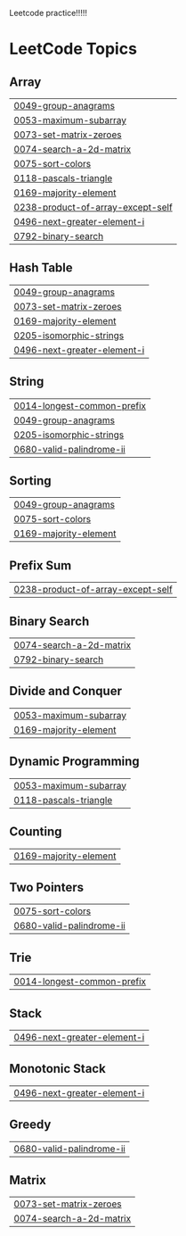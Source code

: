 Leetcode practice!!!!!

<!---LeetCode Topics Start-->
# LeetCode Topics
## Array
|  |
| ------- |
| [0049-group-anagrams](https://github.com/kunalranjan19/LeetCode/tree/master/0049-group-anagrams) |
| [0053-maximum-subarray](https://github.com/kunalranjan19/LeetCode/tree/master/0053-maximum-subarray) |
| [0073-set-matrix-zeroes](https://github.com/kunalranjan19/LeetCode/tree/master/0073-set-matrix-zeroes) |
| [0074-search-a-2d-matrix](https://github.com/kunalranjan19/LeetCode/tree/master/0074-search-a-2d-matrix) |
| [0075-sort-colors](https://github.com/kunalranjan19/LeetCode/tree/master/0075-sort-colors) |
| [0118-pascals-triangle](https://github.com/kunalranjan19/LeetCode/tree/master/0118-pascals-triangle) |
| [0169-majority-element](https://github.com/kunalranjan19/LeetCode/tree/master/0169-majority-element) |
| [0238-product-of-array-except-self](https://github.com/kunalranjan19/LeetCode/tree/master/0238-product-of-array-except-self) |
| [0496-next-greater-element-i](https://github.com/kunalranjan19/LeetCode/tree/master/0496-next-greater-element-i) |
| [0792-binary-search](https://github.com/kunalranjan19/LeetCode/tree/master/0792-binary-search) |
## Hash Table
|  |
| ------- |
| [0049-group-anagrams](https://github.com/kunalranjan19/LeetCode/tree/master/0049-group-anagrams) |
| [0073-set-matrix-zeroes](https://github.com/kunalranjan19/LeetCode/tree/master/0073-set-matrix-zeroes) |
| [0169-majority-element](https://github.com/kunalranjan19/LeetCode/tree/master/0169-majority-element) |
| [0205-isomorphic-strings](https://github.com/kunalranjan19/LeetCode/tree/master/0205-isomorphic-strings) |
| [0496-next-greater-element-i](https://github.com/kunalranjan19/LeetCode/tree/master/0496-next-greater-element-i) |
## String
|  |
| ------- |
| [0014-longest-common-prefix](https://github.com/kunalranjan19/LeetCode/tree/master/0014-longest-common-prefix) |
| [0049-group-anagrams](https://github.com/kunalranjan19/LeetCode/tree/master/0049-group-anagrams) |
| [0205-isomorphic-strings](https://github.com/kunalranjan19/LeetCode/tree/master/0205-isomorphic-strings) |
| [0680-valid-palindrome-ii](https://github.com/kunalranjan19/LeetCode/tree/master/0680-valid-palindrome-ii) |
## Sorting
|  |
| ------- |
| [0049-group-anagrams](https://github.com/kunalranjan19/LeetCode/tree/master/0049-group-anagrams) |
| [0075-sort-colors](https://github.com/kunalranjan19/LeetCode/tree/master/0075-sort-colors) |
| [0169-majority-element](https://github.com/kunalranjan19/LeetCode/tree/master/0169-majority-element) |
## Prefix Sum
|  |
| ------- |
| [0238-product-of-array-except-self](https://github.com/kunalranjan19/LeetCode/tree/master/0238-product-of-array-except-self) |
## Binary Search
|  |
| ------- |
| [0074-search-a-2d-matrix](https://github.com/kunalranjan19/LeetCode/tree/master/0074-search-a-2d-matrix) |
| [0792-binary-search](https://github.com/kunalranjan19/LeetCode/tree/master/0792-binary-search) |
## Divide and Conquer
|  |
| ------- |
| [0053-maximum-subarray](https://github.com/kunalranjan19/LeetCode/tree/master/0053-maximum-subarray) |
| [0169-majority-element](https://github.com/kunalranjan19/LeetCode/tree/master/0169-majority-element) |
## Dynamic Programming
|  |
| ------- |
| [0053-maximum-subarray](https://github.com/kunalranjan19/LeetCode/tree/master/0053-maximum-subarray) |
| [0118-pascals-triangle](https://github.com/kunalranjan19/LeetCode/tree/master/0118-pascals-triangle) |
## Counting
|  |
| ------- |
| [0169-majority-element](https://github.com/kunalranjan19/LeetCode/tree/master/0169-majority-element) |
## Two Pointers
|  |
| ------- |
| [0075-sort-colors](https://github.com/kunalranjan19/LeetCode/tree/master/0075-sort-colors) |
| [0680-valid-palindrome-ii](https://github.com/kunalranjan19/LeetCode/tree/master/0680-valid-palindrome-ii) |
## Trie
|  |
| ------- |
| [0014-longest-common-prefix](https://github.com/kunalranjan19/LeetCode/tree/master/0014-longest-common-prefix) |
## Stack
|  |
| ------- |
| [0496-next-greater-element-i](https://github.com/kunalranjan19/LeetCode/tree/master/0496-next-greater-element-i) |
## Monotonic Stack
|  |
| ------- |
| [0496-next-greater-element-i](https://github.com/kunalranjan19/LeetCode/tree/master/0496-next-greater-element-i) |
## Greedy
|  |
| ------- |
| [0680-valid-palindrome-ii](https://github.com/kunalranjan19/LeetCode/tree/master/0680-valid-palindrome-ii) |
## Matrix
|  |
| ------- |
| [0073-set-matrix-zeroes](https://github.com/kunalranjan19/LeetCode/tree/master/0073-set-matrix-zeroes) |
| [0074-search-a-2d-matrix](https://github.com/kunalranjan19/LeetCode/tree/master/0074-search-a-2d-matrix) |
<!---LeetCode Topics End-->